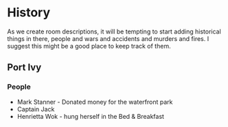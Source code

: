 # History

As we create room descriptions, it will be tempting to start adding historical things in there, people and wars and accidents and murders and fires. I suggest this might be a good place to keep track of them.

## Port Ivy

### People

* Mark Stanner - Donated money for the waterfront park
* Captain Jack
* Henrietta Wok - hung herself in the Bed & Breakfast


